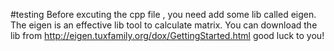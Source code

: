 #testing
Before excuting the cpp file , you need add some lib called eigen.
The eigen is  an effective lib tool to calculate matrix.
You can download the lib from http://eigen.tuxfamily.org/dox/GettingStarted.html
good luck to you!
